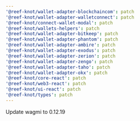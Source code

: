 ```yaml
---
'@reef-knot/wallet-adapter-blockchaincom': patch
'@reef-knot/wallet-adapter-walletconnect': patch
'@reef-knot/connect-wallet-modal': patch
'@reef-knot/wallets-helpers': patch
'@reef-knot/wallet-adapter-bitkeep': patch
'@reef-knot/wallet-adapter-phantom': patch
'@reef-knot/wallet-adapter-ambire': patch
'@reef-knot/wallet-adapter-exodus': patch
'@reef-knot/wallet-adapter-zerion': patch
'@reef-knot/wallet-adapter-zengo': patch
'@reef-knot/wallet-adapter-taho': patch
'@reef-knot/wallet-adapter-okx': patch
'@reef-knot/core-react': patch
'@reef-knot/web3-react': patch
'@reef-knot/ui-react': patch
'@reef-knot/types': patch
---
```


Update wagmi to 0.12.19

